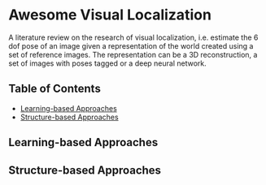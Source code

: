 # Awesome Visual Localization

A literature review on the research of visual localization, i.e. estimate the 6 dof pose of an image given a representation of the world created using a set of reference images. The representation can be a 3D reconstruction, a set of images with poses tagged or a deep neural network.

## Table of Contents

- [Learning-based Approaches](#learning-based-approaches)
- [Structure-based Approaches](#structure-based-approaches)



## Learning-based Approaches

## Structure-based Approaches
